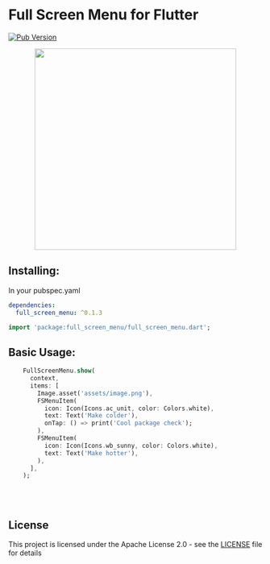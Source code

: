 # Full Screen Menu for Flutter

[![Pub Version](https://img.shields.io/pub/v/badges?color=blueviolet)](https://pub.dev/packages/full_screen_menu)

<p align="center">
  <img src="https://raw.githubusercontent.com/yako-dev/flutter-full-screen-menu/master/assets/full_screen_menu_logo.png" height="400px">
</p>


## Installing:
In your pubspec.yaml
```yaml
dependencies:
  full_screen_menu: ^0.1.3
```
```dart
import 'package:full_screen_menu/full_screen_menu.dart';
```


## Basic Usage:
```dart
    FullScreenMenu.show(
      context,
      items: [
        Image.asset('assets/image.png'),
        FSMenuItem(
          icon: Icon(Icons.ac_unit, color: Colors.white),
          text: Text('Make colder'),
          onTap: () => print('Cool package check');
        ),
        FSMenuItem(
          icon: Icon(Icons.wb_sunny, color: Colors.white),
          text: Text('Make hotter'),
        ),
      ],
    );
```
<br>
<br>


## License
This project is licensed under the Apache License 2.0 - see the [LICENSE](LICENSE) file for details
